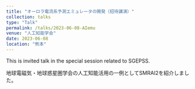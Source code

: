 ```yaml
---
title: "オーロラ電流系予測エミュレータの開発（招待講演）"
collection: talks
type: "Talk"
permalink: /talks/2023-06-08-AIemu
venue: "人工知能学会"
date: 2023-06-08
location: "熊本"
---
```


<!--[More information here](http://exampleurl.com)-->

This is invited talk in the special session related to SGEPSS. 

地球電磁気・地球惑星圏学会の人工知能活用の一例としてSMRAI2を紹介しました。 